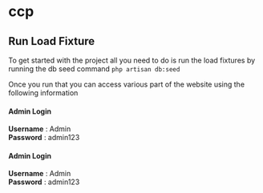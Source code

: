 # ccp

## Run Load Fixture
To get started with the project all you need to do is run the load fixtures 
by running the db seed command ```php artisan db:seed```

Once you run that you can access various part of the website using the following information

#### Admin Login
**Username** : Admin  
**Password** : admin123

#### Admin Login
**Username** : Admin  
**Password** : admin123